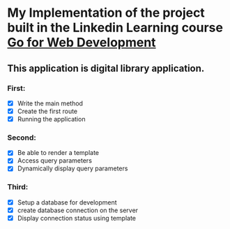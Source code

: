 # My Implementation of the project built in the Linkedin Learning course [Go for Web Development](https://www.linkedin.com/learning/learning-go-for-web-development/our-first-route)
## This application is digital library application.

### First:
- [x] Write the main method
- [x] Create the first route
- [x] Running the application

### Second:
- [x] Be able to render a template
- [x] Access query parameters
- [x] Dynamically display query parameters

### Third:
- [x] Setup a database for development
- [x] create database connection on the server
- [x] Display connection status using template
